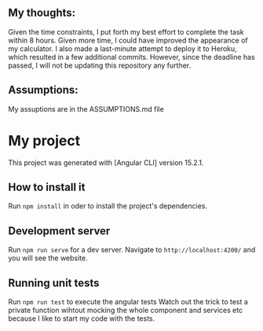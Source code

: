 ## My thoughts:

Given the time constraints, I put forth my best effort to complete the task within 8 hours. Given more time, I could have improved the appearance of my calculator. I also made a last-minute attempt to deploy it to Heroku, which resulted in a few additional commits. However, since the deadline has passed, I will not be updating this repository any further.  

 ## Assumptions: 

My assuptions are in the ASSUMPTIONS.md file  

# My project

This project was generated with [Angular CLI] version 15.2.1.

## How to install it

Run `npm install` in oder to install the project's dependencies.

## Development server

Run `npm run serve` for a dev server. Navigate to `http://localhost:4200/` and you will see the website.

## Running unit tests

Run `npm run test` to execute the angular tests
Watch out the trick to test a private function wihtout mocking the whole component and services etc because I like to start my code with the tests.
